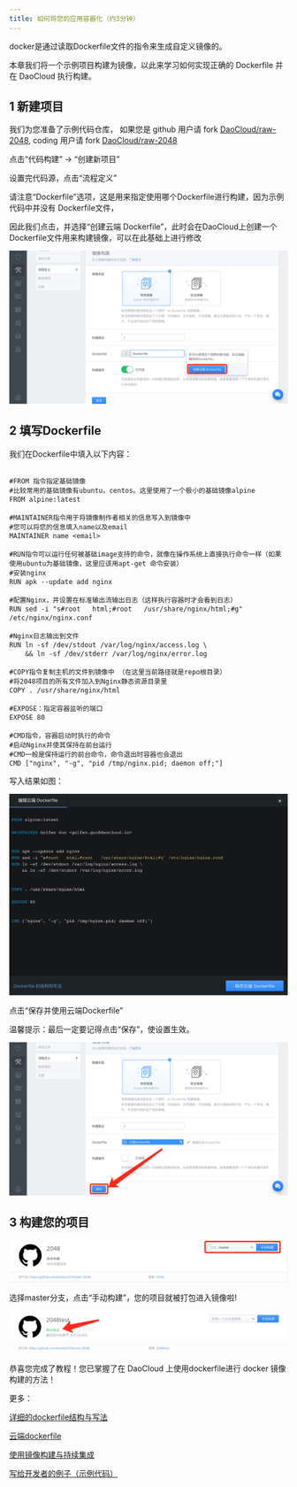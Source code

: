 ```yaml
---
title: 如何将您的应用容器化（约3分钟）
---
```


docker是通过读取Dockerfile文件的指令来生成自定义镜像的。

本章我们将一个示例项目构建为镜像，以此来学习如何实现正确的 Dockerfile 并在 DaoCloud 执行构建。



## 1 新建项目

我们为您准备了示例代码仓库， 如果您是 github 用户请 fork [DaoCloud/raw-2048](http://github.com/DaoCloud/raw-2048), coding 用户请 fork [DaoCloud/raw-2048](http://coding.net/u/daocloud/p/raw-2048/git)

点击“代码构建”  -> “创建新项目”

设置完代码源，点击“流程定义”

请注意“Dockerfile”选项，这是用来指定使用哪个Dockerfile进行构建，因为示例代码中并没有 Dockerfile文件，

因此我们点击，并选择“创建云端 Dockerfile”，此时会在DaoCloud上创建一个Dockerfile文件用来构建镜像，可以在此基础上进行修改


![](1.png)





## 2 填写Dockerfile


我们在Dockerfile中填入以下内容：

```shell

#FROM 指令指定基础镜像
#比较常用的基础镜像有ubuntu，centos。这里使用了一个极小的基础镜像alpine
FROM alpine:latest

#MAINTAINER指令用于将镜像制作者相关的信息写入到镜像中
#您可以将您的信息填入name以及email
MAINTAINER name <email>

#RUN指令可以运行任何被基础image支持的命令，就像在操作系统上直接执行命令一样（如果使用ubuntu为基础镜像，这里应该用apt-get 命令安装）
#安装nginx
RUN apk --update add nginx

#配置Nginx，并设置在标准输出流输出日志（这样执行容器时才会看到日志）
RUN sed -i "s#root   html;#root   /usr/share/nginx/html;#g" /etc/nginx/nginx.conf

#Nginx日志输出到文件
RUN ln -sf /dev/stdout /var/log/nginx/access.log \
    && ln -sf /dev/stderr /var/log/nginx/error.log

#COPY指令复制主机的文件到镜像中 （在这里当前路径就是repo根目录）
#将2048项目的所有文件加入到Nginx静态资源目录里
COPY . /usr/share/nginx/html

#EXPOSE：指定容器监听的端口
EXPOSE 80

#CMD指令，容器启动时执行的命令
#启动Nginx并使其保持在前台运行
#CMD一般是保持运行的前台命令，命令退出时容器也会退出
CMD ["nginx", "-g", "pid /tmp/nginx.pid; daemon off;"]

```

写入结果如图：

![](2.png)

点击“保存并使用云端Dockerfile”

温馨提示：最后一定要记得点击“保存”，使设置生效。

![](4.png)



## 3 构建您的项目

![](5.png)

选择master分支，点击“手动构建”，您的项目就被打包进入镜像啦!


![](6.png)


恭喜您完成了教程！您已掌握了在 DaoCloud 上使用dockerfile进行 docker 镜像构建的方法！





更多：

[详细的dockerfile结构与写法](http://docs.daocloud.io/ci-image-build/dockerfile)

[云端dockerfile](http://docs.daocloud.io/ci-image-build/cloud-dockerfile)

[使用镜像构建与持续集成](http://docs.daocloud.io/ci-image-build/start-ci-and-build)

[写给开发者的例子（示例代码）](http://docs.daocloud.io/ci-on-daocloud/sample)




